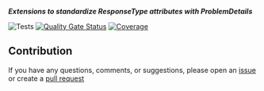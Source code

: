 ***Extensions to standardize ResponseType attributes with ProblemDetails***

![Tests](https://github.com/TechNobre/PowerUtils.AspNetCore.ErrorHandler.ResponseTypes/actions/workflows/tests.yml/badge.svg)
[![Quality Gate Status](https://sonarcloud.io/api/project_badges/measure?project=TechNobre_PowerUtils.AspNetCore.ErrorHandler.ResponseTypes&metric=alert_status)](https://sonarcloud.io/summary/new_code?id=TechNobre_PowerUtils.AspNetCore.ErrorHandler.ResponseTypes)
[![Coverage](https://sonarcloud.io/api/project_badges/measure?project=TechNobre_PowerUtils.AspNetCore.ErrorHandler.ResponseTypes&metric=coverage)](https://sonarcloud.io/summary/new_code?id=TechNobre_PowerUtils.AspNetCore.ErrorHandler.ResponseTypes)



## Contribution

If you have any questions, comments, or suggestions, please open an [issue](https://github.com/TechNobre/PowerUtils.AspNetCore.ErrorHandler.ResponseTypes/issues/new/choose) or create a [pull request](https://github.com/TechNobre/PowerUtils.AspNetCore.ErrorHandler.ResponseTypes/compare)